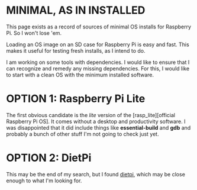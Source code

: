 # MINIMAL, AS IN INSTALLED

This page exists as a record of sources of minimal OS installs
for Raspberry Pi.  So I won't lose 'em.

Loading an OS image on an SD case for Raspberry Pi is easy and fast.
This makes it useful for testing fresh installs, as I intend to do.

I am working on some tools with dependencies. I would like to ensure
that I can recognize and remedy any missing dependencies.  For this,
I would like to start with a clean OS with the minimum installed
software.

# OPTION 1: Raspberry Pi Lite
The first obvious candidate is the _lite_ version of the
[rasp_lite][official Raspberry Pi OS].  It comes without a desktop
and productivity software.  I was disappointed that it did include
things like __essential-build__ and __gdb__ and probably a bunch
of other stuff I'm not going to check just yet.

# OPTION 2: DietPi

This may be the end of my search, but I found [dietpi][DietPi],
which may be close enough to what I'm looking for.




[rasp_lite]:   https://www.raspberrypi.com/software/operating-systems/ 
[dietpi]:      https://dietpi.com/#home